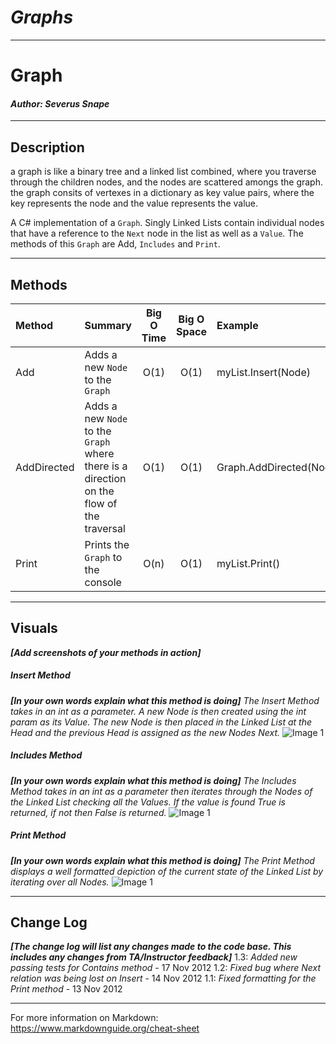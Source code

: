# ***Graphs***
------------------------------

# Graph
#### *Author: Severus Snape*

------------------------------

## Description
a graph is like a binary tree and a linked list combined, where you traverse through the children nodes, and the nodes are scattered amongs the graph. 
the graph consits of vertexes in a dictionary as key value pairs, where the key represents the node and the value represents the value.

A C# implementation of a `Graph`. Singly Linked Lists contain individual nodes that have a reference to the `Next` node in the list as well as a `Value`. The methods of this `Graph` are Add, `Includes` and `Print`.

------------------------------

## Methods

| Method | Summary | Big O Time | Big O Space | Example | 
| :----------- | :----------- | :-------------: | :-------------: | :----------- |
| Add | Adds a new `Node` to the `Graph` | O(1) | O(1) | myList.Insert(Node) |
| AddDirected | Adds a new `Node` to the `Graph` where there is a direction on the flow of the traversal  | O(1) | O(1) | Graph.AddDirected(Node) |
| Print | Prints the `Graph` to the console | O(n) | O(1) | myList.Print() |


------------------------------

## Visuals
***[Add screenshots of your methods in action]***

##### Insert Method
***[In your own words explain what this method is doing]***
*The Insert Method takes in an int as a parameter. A new Node is then created using the* 
*int param as its Value. The new Node is then placed in the Linked List at the Head and*
*the previous Head is assigned as the new Nodes Next.*
![Image 1](https://via.placeholder.com/750x500)
##### Includes Method
***[In your own words explain what this method is doing]***
*The Includes Method takes in an int as a parameter then iterates through the Nodes of the*
*Linked List checking all the Values. If the value is found True is returned, if not then*
*False is returned.*
![Image 1](https://via.placeholder.com/750x500)
##### Print Method
***[In your own words explain what this method is doing]***
*The Print Method displays a well formatted depiction of the current state of the*
*Linked List by iterating over all Nodes.*
![Image 1](https://via.placeholder.com/750x500)

------------------------------

## Change Log
***[The change log will list any changes made to the code base. This includes any changes from TA/Instructor feedback]***
1.3: *Added new passing tests for Contains method* - 17 Nov 2012
1.2: *Fixed bug where Next relation was being lost on Insert* - 14 Nov 2012
1.1: *Fixed formatting for the Print method* - 13 Nov 2012

------------------------------

For more information on Markdown: https://www.markdownguide.org/cheat-sheet
